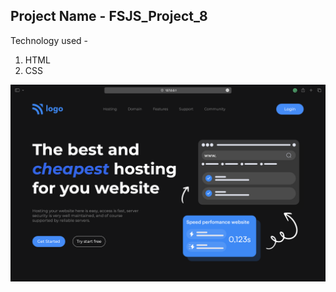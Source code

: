 ## Project Name - FSJS_Project_8

Technology used -
1. HTML
2. CSS

![Screenshot](./Screenshot%202022-12-25%20at%204.52.33%20PM.png)
